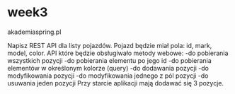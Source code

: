 # week3
akademiaspring.pl

Napisz REST API dla listy pojazdów. Pojazd będzie miał pola: id, mark, model, color.
API które będzie obsługiwało metody webowe:
-do pobierania wszystkich pozycji
-do pobierania elementu po jego id
-do pobierania elementów w określonym kolorze (query)
-do dodawania pozycji
-do modyfikowania pozycji
-do modyfikowania jednego z pól pozycji
-do usuwania jeden pozycji
Przy starcie aplikacji mają dodawać się 3 pozycje.
